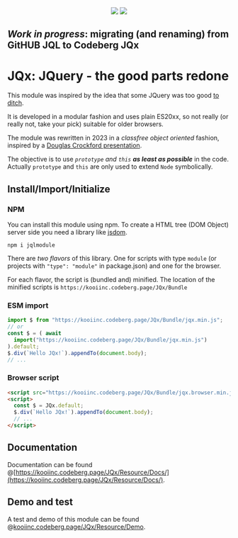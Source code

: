 <div align="center">
  <a href="https://bundlephobia.com/package/jqlmodule" rel="nofollow">
  <a href="https://bundlephobia.com/package/jqlmodule@latest" rel="nofollow">
    <img src="https://badgen.net/bundlephobia/min/jqlmodule"></a>
  <a target="_blank" href="https://www.npmjs.com/package/jqlmodule">
    <img src="https://img.shields.io/npm/v/jqlmodule.svg?labelColor=cb3837&logo=npm&color=dcfdd9"></a>
</div>

## *Work in progress*: migrating (and renaming) from GitHUB JQL to Codeberg JQx

# JQx: JQuery - the good parts redone

This module was inspired by the idea that some JQuery was too good <a target="_blank" href="http://youmightnotneedjquery.com/" rel="nofollow">to ditch</a>.

It is developed in a modular fashion and uses plain ES20xx, so not really (or really not, take your pick) suitable for older browsers.

The module was rewritten in 2023 in a <i>classfree object oriented</i> fashion, inspired by a <a target="_blank" href="https://youtu.be/XFTOG895C7c?t=2562">Douglas Crockford presentation</a>. 

The objective is to use *`prototype` and `this` **as least as possible*** in the code. Actually `prototype` and `this` are only used to extend `Node` symbolically.

## Install/Import/Initialize

### NPM
You can install this module using npm. To create a HTML tree (DOM Object) server side you need a library like [jsdom](https://github.com/jsdom/jsdom).
```
npm i jqlmodule
```

There are *two flavors* of this library. One for scripts with type `module` (or projects with `"type": "module"` in package.json) and one for the browser.

For each flavor, the script is (bundled and) minified. The location of the minified scripts is `https://kooiinc.codeberg.page/JQx/Bundle`

### ESM import
``` javascript
import $ from "https://kooiinc.codeberg.page/JQx/Bundle/jqx.min.js";
// or
const $ = ( await 
  import("https://kooiinc.codeberg.page/JQx/Bundle/jqx.min.js") 
).default;
$.div(`Hello JQx!`).appendTo(document.body);
// ...
```

### Browser script
``` html
<script src="https://kooiinc.codeberg.page/JQx/Bundle/jqx.browser.min.js"></script>
<script>
  const $ = JQx.default;
  $.div(`Hello JQx!`).appendTo(document.body);
  // ...
</script>
```
## Documentation
Documentation can be found @[https://kooiinc.codeberg.page/JQx/Resource/Docs/](https://kooiinc.codeberg.page/JQx/Resource/Docs/).

## Demo and test
A test and demo of this module can be found @[kooiinc.codeberg.page/JQx/Resource/Demo](https://kooiinc.codeberg.page/JQx/Resource/Demo/).
